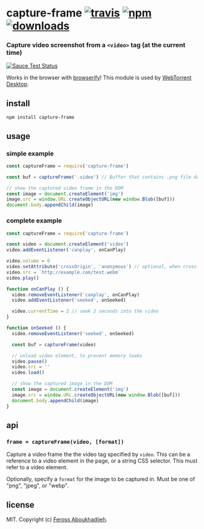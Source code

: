 # capture-frame [![travis][travis-image]][travis-url] [![npm][npm-image]][npm-url] [![downloads][downloads-image]][downloads-url]

[travis-image]: https://img.shields.io/travis/feross/capture-frame/master.svg
[travis-url]: https://travis-ci.org/feross/capture-frame
[npm-image]: https://img.shields.io/npm/v/capture-frame.svg
[npm-url]: https://npmjs.org/package/capture-frame
[downloads-image]: https://img.shields.io/npm/dm/capture-frame.svg
[downloads-url]: https://npmjs.org/package/capture-frame

### Capture video screenshot from a `<video>` tag (at the current time)

[![Sauce Test Status](https://saucelabs.com/browser-matrix/capture-frame.svg)](https://saucelabs.com/u/capture-frame)

Works in the browser with [browserify](http://browserify.org/)! This module is used by [WebTorrent Desktop](http://webtorrent.io/desktop).

## install

```
npm install capture-frame
```

## usage

### simple example

```js
const captureFrame = require('capture-frame')

const buf = captureFrame('.video') // Buffer that contains .png file data

// show the captured video frame in the DOM
const image = document.createElement('img')
image.src = window.URL.createObjectURL(new window.Blob([buf]))
document.body.appendChild(image)
```

### complete example

```js
const captureFrame = require('capture-frame')

const video = document.createElement('video')
video.addEventListener('canplay', onCanPlay)

video.volume = 0
video.setAttribute('crossOrigin', 'anonymous') // optional, when cross-domain
video.src = `http://example.com/test.webm`
video.play()

function onCanPlay () {
  video.removeEventListener('canplay', onCanPlay)
  video.addEventListener('seeked', onSeeked)

  video.currentTime = 2 // seek 2 seconds into the video
}

function onSeeked () {
  video.removeEventListener('seeked', onSeeked)

  const buf = captureFrame(video)

  // unload video element, to prevent memory leaks
  video.pause()
  video.src = ''
  video.load()

  // show the captured image in the DOM
  const image = document.createElement('img')
  image.src = window.URL.createObjectURL(new window.Blob([buf]))
  document.body.appendChild(image)
}
```

## api

### `frame = captureFrame(video, [format])`

Capture a video frame the the video tag specified by `video`. This can be a
reference to a video element in the page, or a string CSS selector. This must
refer to a video element.

Optionally, specify a `format` for the image to be captured in. Must be one of
"png", "jpeg", or "webp".

## license

MIT. Copyright (c) [Feross Aboukhadijeh](http://feross.org).
